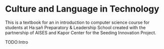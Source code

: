 # Culture and Language in Technology

This is a textbook for an in introduction to computer science course for students at Ha:ṣañ Preparatory & Leadership School created with the partnership of AISES and Kapor Center for the Seeding Innovation Project.

TODO:Intro

```{tableofcontents}
```
